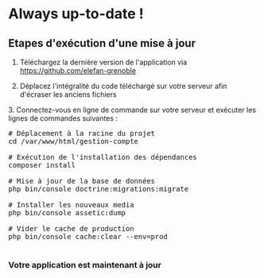 # Always up-to-date !

## Etapes d'exécution d'une mise à jour

1. Téléchargez la dernière version de l'application via https://github.com/elefan-grenoble

3. Déplacez l'intégralité du code téléchargé sur votre serveur afin d'écraser les anciens fichiers
     
3. Connectez-vous en ligne de commande sur votre serveur et exécuter les lignes de commandes suivantes :
<pre>
# Déplacement à la racine du projet
cd /var/www/html/gestion-compte 

# Exécution de l'installation des dépendances
composer install

# Mise à jour de la base de données
php bin/console doctrine:migrations:migrate

# Installer les nouveaux media
php bin/console assetic:dump

# Vider le cache de production
php bin/console cache:clear --env=prod

</pre>

### Votre application est maintenant à jour 

